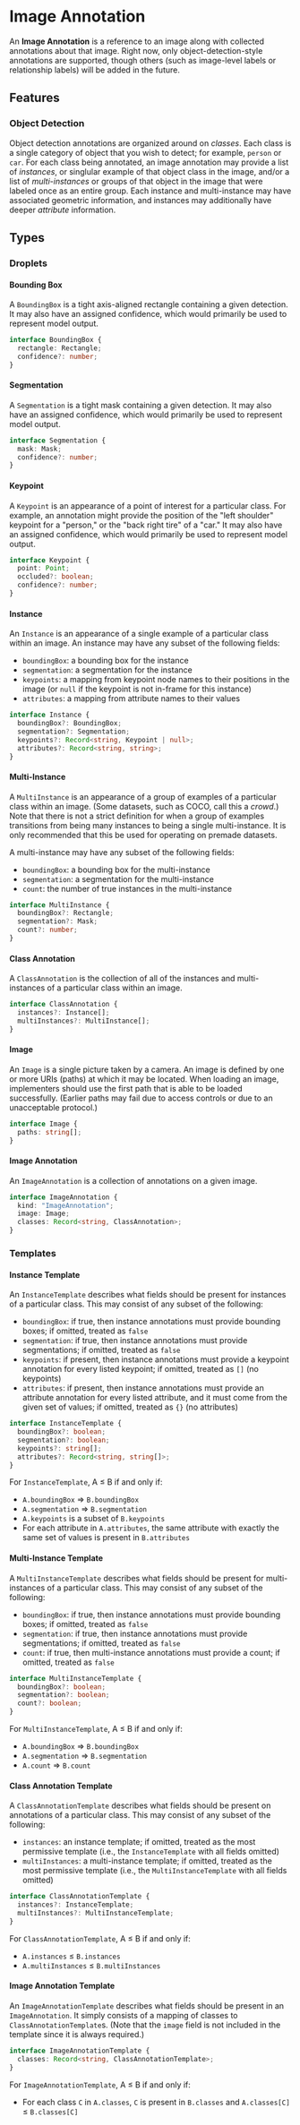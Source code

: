 # Image Annotation

An **Image Annotation** is a reference to an image along with collected annotations about that image.  Right now, only object-detection-style annotations are supported, though others (such as image-level labels or relationship labels) will be added in the future.

## Features

### Object Detection

Object detection annotations are organized around on _classes_.  Each class is a single category of object that you wish to detect; for example, `person` or `car`.  For each class being annotated, an image annotation may provide a list of _instances_, or singlular example of that object class in the image, and/or a list of _multi-instances_ or groups of that object in the image that were labeled once as an entire group.  Each instance and multi-instance may have associated geometric information, and instances may additionally have deeper _attribute_ information.

## Types

### Droplets

#### Bounding Box

A `BoundingBox` is a tight axis-aligned rectangle containing a given detection.  It may also have an assigned confidence, which would primarily be used to represent model output.

```ts
interface BoundingBox {
  rectangle: Rectangle;
  confidence?: number;
}
```

#### Segmentation

A `Segmentation` is a tight mask containing a given detection.  It may also have an assigned confidence, which would primarily be used to represent model output.

```ts
interface Segmentation {
  mask: Mask;
  confidence?: number;
}
```

#### Keypoint

A `Keypoint` is an appearance of a point of interest for a particular class.  For example, an annotation might provide the position of the "left shoulder" keypoint for a "person," or the "back right tire" of a "car."  It may also have an assigned confidence, which would primarily be used to represent model output.

```ts
interface Keypoint {
  point: Point;
  occluded?: boolean;
  confidence?: number;
}
```

#### Instance

An `Instance` is an appearance of a single example of a particular class within an image.  An instance may have any subset of the following fields:

- `boundingBox`: a bounding box for the instance
- `segmentation`: a segmentation for the instance
- `keypoints`: a mapping from keypoint node names to their positions in the image (or `null` if the keypoint is not in-frame for this instance)
- `attributes`: a mapping from attribute names to their values

```ts
interface Instance {
  boundingBox?: BoundingBox;
  segmentation?: Segmentation;
  keypoints?: Record<string, Keypoint | null>;
  attributes?: Record<string, string>;
}
```

#### Multi-Instance

A `MultiInstance` is an appearance of a group of examples of a particular class within an image.  (Some datasets, such as COCO, call this a _crowd_.)  Note that there is not a strict definition for when a group of examples transitions from being many instances to being a single multi-instance.  It is only recommended that this be used for operating on premade datasets.

A multi-instance may have any subset of the following fields:

- `boundingBox`: a bounding box for the multi-instance
- `segmentation`: a segmentation for the multi-instance
- `count`: the number of true instances in the multi-instance

```ts
interface MultiInstance {
  boundingBox?: Rectangle;
  segmentation?: Mask;
  count?: number;
}
```

#### Class Annotation

A `ClassAnnotation` is the collection of all of the instances and multi-instances of a particular class within an image.

```ts
interface ClassAnnotation {
  instances?: Instance[];
  multiInstances?: MultiInstance[];
}
```

#### Image

An `Image` is a single picture taken by a camera.  An image is defined by one or more URIs (paths) at which it may be located.  When loading an image, implementers should use the first path that is able to be loaded successfully.  (Earlier paths may fail due to access controls or due to an unacceptable protocol.)

```ts
interface Image {
  paths: string[];
}
```

#### Image Annotation

An `ImageAnnotation` is a collection of annotations on a given image.

```ts
interface ImageAnnotation {
  kind: "ImageAnnotation";
  image: Image;
  classes: Record<string, ClassAnnotation>;
}
```

### Templates

#### Instance Template

An `InstanceTemplate` describes what fields should be present for instances of a particular class.  This may consist of any subset of the following:

- `boundingBox`: if true, then instance annotations must provide bounding boxes; if omitted, treated as `false`
- `segmentation`: if true, then instance annotations must provide segmentations; if omitted, treated as `false`
- `keypoints`: if present, then instance annotations must provide a keypoint annotation for every listed keypoint; if omitted, treated as `[]` (no keypoints)
- `attributes`: if present, then instance annotations must provide an attribute annotation for every listed attribute, and it must come from the given set of values; if omitted, treated as `{}` (no attributes)

```ts
interface InstanceTemplate {
  boundingBox?: boolean;
  segmentation?: boolean;
  keypoints?: string[];
  attributes?: Record<string, string[]>;
}
```

For `InstanceTemplate`, A ≤ B if and only if:

- `A.boundingBox` ⇒ `B.boundingBox`
- `A.segmentation` ⇒ `B.segmentation`
- `A.keypoints` is a subset of `B.keypoints`
- For each attribute in `A.attributes`, the same attribute with exactly the same set of values is present in `B.attributes`

#### Multi-Instance Template

A `MultiInstanceTemplate` describes what fields should be present for multi-instances of a particular class.  This may consist of any subset of the following:

- `boundingBox`: if true, then instance annotations must provide bounding boxes; if omitted, treated as `false`
- `segmentation`: if true, then instance annotations must provide segmentations; if omitted, treated as `false`
- `count`: if true, then multi-instance annotations must provide a count; if omitted, treated as `false`

```ts
interface MultiInstanceTemplate {
  boundingBox?: boolean;
  segmentation?: boolean;
  count?: boolean;
}
```

For `MultiInstanceTemplate`, A ≤ B if and only if:

- `A.boundingBox` ⇒ `B.boundingBox`
- `A.segmentation` ⇒ `B.segmentation`
- `A.count` ⇒ `B.count`

#### Class Annotation Template

A `ClassAnnotationTemplate` describes what fields should be present on annotations of a particular class.  This may consist of any subset of the following:

- `instances`: an instance template; if omitted, treated as the most permissive template (i.e., the `InstanceTemplate` with all fields omitted)
- `multiInstances`: a multi-instance template; if omitted, treated as the most permissive template (i.e., the `MultiInstanceTemplate` with all fields omitted)

```ts
interface ClassAnnotationTemplate {
  instances?: InstanceTemplate;
  multiInstances?: MultiInstanceTemplate;
}
```

For `ClassAnnotationTemplate`, A ≤ B if and only if:

- `A.instances` ≤ `B.instances`
- `A.multiInstances` ≤ `B.multiInstances`

#### Image Annotation Template

An `ImageAnnotationTemplate` describes what fields should be present in an `ImageAnnotation`.  It simply consists of a mapping of classes to `ClassAnnotationTemplate`s.  (Note that the `image` field is not included in the template since it is always required.)

```ts
interface ImageAnnotationTemplate {
  classes: Record<string, ClassAnnotationTemplate>;
}
```

For `ImageAnnotationTemplate`, A ≤ B if and only if:

- For each class `C` in `A.classes`, `C` is present in `B.classes` and `A.classes[C]` ≤ `B.classes[C]`

